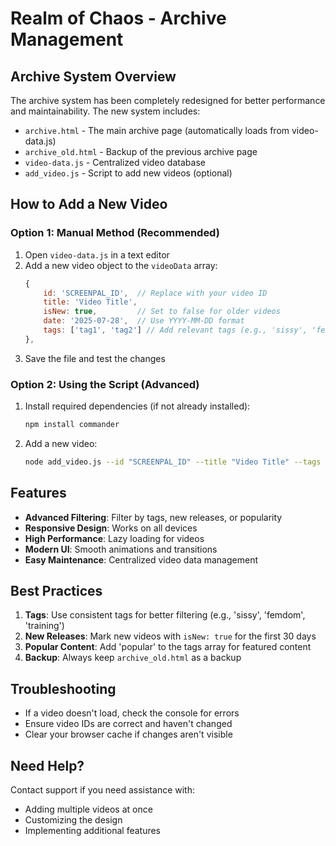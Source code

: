 # Realm of Chaos - Archive Management

## Archive System Overview

The archive system has been completely redesigned for better performance and maintainability. The new system includes:

- `archive.html` - The main archive page (automatically loads from video-data.js)
- `archive_old.html` - Backup of the previous archive page
- `video-data.js` - Centralized video database
- `add_video.js` - Script to add new videos (optional)

## How to Add a New Video

### Option 1: Manual Method (Recommended)
1. Open `video-data.js` in a text editor
2. Add a new video object to the `videoData` array:
   ```javascript
   {
       id: 'SCREENPAL_ID',  // Replace with your video ID
       title: 'Video Title',
       isNew: true,         // Set to false for older videos
       date: '2025-07-28',  // Use YYYY-MM-DD format
       tags: ['tag1', 'tag2'] // Add relevant tags (e.g., 'sissy', 'femdom', 'training')
   },
   ```
3. Save the file and test the changes

### Option 2: Using the Script (Advanced)
1. Install required dependencies (if not already installed):
   ```bash
   npm install commander
   ```
2. Add a new video:
   ```bash
   node add_video.js --id "SCREENPAL_ID" --title "Video Title" --tags "sissy,femdom" --new
   ```

## Features

- **Advanced Filtering**: Filter by tags, new releases, or popularity
- **Responsive Design**: Works on all devices
- **High Performance**: Lazy loading for videos
- **Modern UI**: Smooth animations and transitions
- **Easy Maintenance**: Centralized video data management

## Best Practices

1. **Tags**: Use consistent tags for better filtering (e.g., 'sissy', 'femdom', 'training')
2. **New Releases**: Mark new videos with `isNew: true` for the first 30 days
3. **Popular Content**: Add 'popular' to the tags array for featured content
4. **Backup**: Always keep `archive_old.html` as a backup

## Troubleshooting

- If a video doesn't load, check the console for errors
- Ensure video IDs are correct and haven't changed
- Clear your browser cache if changes aren't visible

## Need Help?

Contact support if you need assistance with:
- Adding multiple videos at once
- Customizing the design
- Implementing additional features
